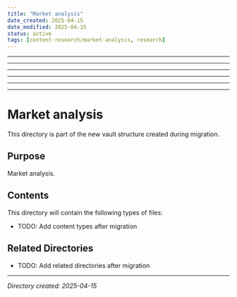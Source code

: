```yaml
---
title: "Market analysis"
date_created: 2025-04-15
date_modified: 2025-04-15
status: active
tags: [content-research/market-analysis, research]
---
```


---

---

---

---

---

---

# Market analysis

This directory is part of the new vault structure created during migration.

## Purpose

Market analysis.

## Contents

This directory will contain the following types of files:

- TODO: Add content types after migration

## Related Directories

- TODO: Add related directories after migration

---

*Directory created: 2025-04-15*
